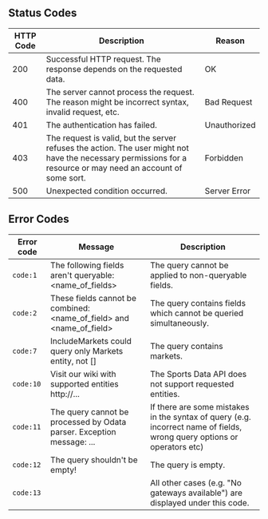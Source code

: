 ## Status Codes 

| HTTP Code | Description | Reason|
|----------|----------------|-----------|
|200|Successful HTTP request. The response depends on the requested data.|OK|
|400|The server cannot process the request. The reason might be incorrect syntax, invalid request, etc.|Bad Request|
|401|The authentication has failed.|Unauthorized|
|403|The request is valid, but the server refuses the action. The user might not have the necessary permissions for a resource or may need an account of some sort.|Forbidden|
|500| Unexpected condition occurred.|Server Error|

## Error Codes

| Error code | Message | Description |
|----------|------------------------------------------------------------------------------------------------------------------------|-----------|
| `code:1`  | The following fields aren't queryable: <name_of_fields>                                                                                        | The query cannot be applied to non-queryable fields. |
| `code:2`  | These fields cannot be combined: <name_of_field> and <name_of_field>                                                    | The query contains fields which cannot be queried simultaneously.|
|`code:7`|IncludeMarkets could query only Markets entity, not []|The query contains markets.|
| `code:10`  | Visit our wiki with supported entities http://... | The Sports Data API does not support requested entities. |
| `code:11` | The query cannot be processed by Odata parser. Exception message: ...                                                                                                      | If there are some mistakes in the syntax of query (e.g. incorrect name of fields, wrong query options or operators etc)|
| `code:12`  | The query shouldn't be empty! |The query is empty.|
| `code:13`    | | All other cases (e.g. "No gateways available") are displayed under this code.|
